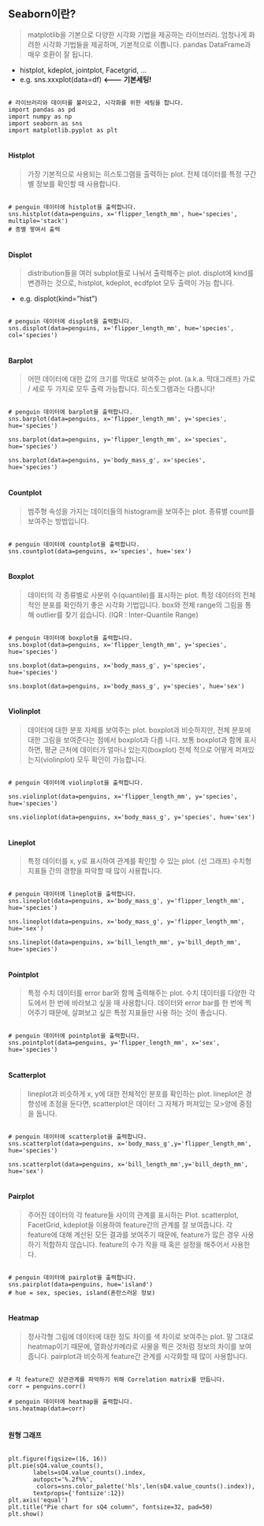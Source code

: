 ## Seaborn이란?
> matplotlib을 기본으로 다양한 시각화 기법을 제공하는 라이브러리.
> 엄청나게 화려한 시각화 기법들을 제공하며, 기본적으로 이쁩니다.
> pandas DataFrame과 매우 호환이 잘 됩니다.

-  histplot, kdeplot, jointplot, Facetgrid, ...
- e.g. sns.xxxplot(data=df)    **<--- 기본세팅!**

<pre>
<code>
# 라이브러리와 데이터를 불러오고, 시각화를 위한 세팅을 합니다.
import pandas as pd
import numpy as np
import seaborn as sns
import matplotlib.pyplot as plt
</code>
</pre>

#### Histplot
> 가장 기본적으로 사용되는 히스토그램을 출력하는 plot.
> 전체 데이터를 특정 구간별 정보를 확인할 때 사용합니다.

<pre>
<code>
# penguin 데이터에 histplot을 출력합니다.
sns.histplot(data=penguins, x='flipper_length_mm', hue='species', multiple='stack')
# 종별 쌓여서 출력
</code>
</pre>

#### Displot
> distribution들을 여러 subplot들로 나눠서 출력해주는 plot.
> displot에 kind를 변경하는 것으로, histplot, kdeplot, ecdfplot 모두 출력이 가능
합니다.

- e.g. displot(kind="hist")

<pre>
<code>
# penguin 데이터에 displot을 출력합니다.
sns.displot(data=penguins, x='flipper_length_mm', hue='species', col='species')
</code>
</pre>

#### Barplot
> 어떤 데이터에 대한 값의 크기를 막대로 보여주는 plot. (a.k.a. 막대그래프)
> 가로 / 세로 두 가지로 모두 출력 가능합니다.
> 히스토그램과는 다릅니다!

<pre>
<code>
# penguin 데이터에 barplot을 출력합니다.
sns.barplot(data=penguins, x='flipper_length_mm', y='species', hue='species')

sns.barplot(data=penguins, y='flipper_length_mm', x='species', hue='species')

sns.barplot(data=penguins, y='body_mass_g', x='species', hue='species')
</code>
</pre>

#### Countplot
> 범주형 속성을 가지는 데이터들의 histogram을 보여주는 plot.
> 종류별 count를 보여주는 방법입니다.

<pre>
<code>
# penguin 데이터에 countplot을 출력합니다.
sns.countplot(data=penguins, x='species', hue='sex')
</code>
</pre>

#### Boxplot
> 데이터의 각 종류별로 사분위 수(quantile)를 표시하는 plot.
> 특정 데이터의 전체적인 분포를 확인하기 좋은 시각화 기법입니다.
> box와 전체 range의 그림을 통해 outlier를 찾기 쉽습니다. (IQR : Inter-Quantile Range)

<pre>
<code>
# penguin 데이터에 boxplot을 출력합니다.
sns.boxplot(data=penguins, x='flipper_length_mm', y='species', hue='species')

sns.boxplot(data=penguins, x='body_mass_g', y='species', hue='species')

sns.boxplot(data=penguins, x='body_mass_g', y='species', hue='sex')
</code>
</pre>

#### Violinplot
> 데이터에 대한 분포 자체를 보여주는 plot.
> boxplot과 비슷하지만, 전체 분포에 대한 그림을 보여준다는 점에서 boxplot과 다릅
니다.
> 보통 boxplot과 함께 표시하면, 평균 근처에 데이터가 얼마나 있는지(boxplot) 전체
적으로 어떻게 퍼져있는지(violinplot) 모두 확인이 가능합니다.

<pre>
<code>
# penguin 데이터에 violinplot을 출력합니다.

sns.violinplot(data=penguins, x='flipper_length_mm', y='species', hue='species')

sns.violinplot(data=penguins, x='body_mass_g', y='species', hue='sex')
</code>
</pre>

#### Lineplot
> 특정 데이터를 x, y로 표시하여 관계를 확인할 수 있는 plot. (선 그래프)
> 수치형 지표들 간의 경향을 파악할 때 많이 사용합니다.

<pre>
<code>
# penguin 데이터에 lineplot을 출력합니다.
sns.lineplot(data=penguins, x='body_mass_g', y='flipper_length_mm', hue='species')

sns.lineplot(data=penguins, x='body_mass_g', y='flipper_length_mm', hue='sex')

sns.lineplot(data=penguins, x='bill_length_mm', y='bill_depth_mm', hue='species')
</code>
</pre>

#### Pointplot
> 특정 수치 데이터를 error bar와 함께 출력해주는 plot.
> 수치 데이터를 다양한 각도에서 한 번에 바라보고 싶을 때 사용합니다.
> 데이터와 error bar를 한 번에 찍어주기 때문에, 살펴보고 싶은 특정 지표들만 사용
하는 것이 좋습니다.

<pre>
<code>
# penguin 데이터에 pointplot을 출력합니다.
sns.pointplot(data=penguins, y='flipper_length_mm', x='sex', hue='species')
</code>
</pre>

#### Scatterplot
> lineplot과 비슷하게 x, y에 대한 전체적인 분포를 확인하는 plot.
> lineplot은 경향성에 초점을 둔다면, scatterplot은 데이터 그 자체가 퍼져있는 모>양에 중점을 둡니다.

<pre>
<code>
# penguin 데이터에 scatterplot을 출력합니다.
sns.scatterplot(data=penguins, x='body_mass_g',y='flipper_length_mm', hue='species')

sns.scatterplot(data=penguins, x='bill_length_mm',y='bill_depth_mm', hue='sex')
</code>
</pre>

#### Pairplot
> 주어진 데이터의 각 feature들 사이의 관계를 표시하는 Plot.
> scatterplot, FacetGrid, kdeplot을 이용하여 feature간의 관계를 잘 보여줍니다.
> 각 feature에 대해 계산된 모든 결과를 보여주기 때문에, feature가 많은 경우 사용
하기 적합하지 않습니다.
> feature의 수가 작을 때 혹은 설정을 해주어서 사용한다.

<pre>
<code>
# penguin 데이터에 pairplot을 출력합니다.
sns.pairplot(data=penguins, hue='island')
# hue = sex, species, island(혼란스러운 정보)
</code>
</pre>

#### Heatmap
> 정사각형 그림에 데이터에 대한 정도 차이를 색 차이로 보여주는 plot.
> 말 그대로 heatmap이기 때문에, 열화상카메라로 사물을 찍은 것처럼 정보의 차이를 보여줍니다.
> pairplot과 비슷하게 feature간 관계를 시각화할 때 많이 사용합니다.

<pre>
<code>
# 각 feature간 상관관계를 파악하기 위해 Correlation matrix를 만듭니다.
corr = penguins.corr()

# penguin 데이터에 heatmap을 출력합니다.
sns.heatmap(data=corr)
</code>
</pre>

#### 원형 그래프

<pre>
<code>
plt.figure(figsize=(16, 16))
plt.pie(sQ4.value_counts(),
       labels=sQ4.value_counts().index,
       autopct='%.2f%%',
        colors=sns.color_palette('hls',len(sQ4.value_counts().index)),
       textprops={'fontsize':12})
plt.axis('equal')
plt.title("Pie chart for sQ4 column", fontsize=32, pad=50)
plt.show()
</code>
</pre>
